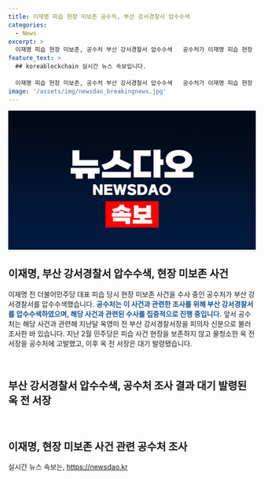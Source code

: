 ```yaml
---
title: 이재명 피습 현장 미보존 공수처, 부산 강서경찰서 압수수색
categories:
  - News
excerpt: >
  이재명 피습 현장 미보존, 공수처 부산 강서경찰서 압수수색   공수처가 이재명 피습 현장 미보존 사건과 관련해 부산 강서경찰서를 압수수색했다. 지난달 옥영미 전 부산강서경찰서장을 피의자 신분으로 조사한 공수처는 이번 압수수색을 통해 수사를 진행 중이며, 관련된 최근 사건을 지속적으로 추적 중이다.
feature_text: >
  ## koreablockchain 실시간 뉴스 속보입니다.

  이재명 피습 현장 미보존, 공수처 부산 강서경찰서 압수수색   공수처가 이재명 피습 현장 미보존 사건과 관련해 부산 강서경찰서를 압수수색했다. 지난달 옥영미 전 부산강서경찰서장을 피의자 신분으로 조사한 공수처는 이번 압수수색을 통해 수사를 진행 중이며, 관련된 최근 사건을 지속적으로 추적 중이다.
image: '/assets/img/newsdao_breakingnews.jpg'
---
```


<p><img src="/assets/img/newsdao_breakingnews.jpg" alt="koreablockchain 속보" /></p>

<h2 data-ke-size="size26">이재명, 부산 강서경찰서 압수수색, 현장 미보존 사건</h2>

<p>이재명 전 더불어민주당 대표 피습 당시 현장 미보존 사건을 수사 중인 공수처가 부산 강서경찰서를 압수수색했습니다. <b><span style="color: #1a5490;">공수처는 이 사건과 관련한 조사를 위해 부산 강서경찰서를 압수수색하였으며, 해당 사건과 관련된 수사를 집중적으로 진행 중입니다.</span></b> 앞서 공수처는 해당 사건과 관련해 지난달 옥영미 전 부산 강서경찰서장을 피의자 신분으로 불러 조사한 바 있습니다. 지난 2월 민주당은 피습 사건 현장을 보존하지 않고 물청소한 옥 전 서장을 공수처에 고발했고, 이후 옥 전 서장은 대기 발령됐습니다. </p>

<p data-ke-size="size16"><br></p>

<h2 data-ke-size="size26">부산 강서경찰서 압수수색, 공수처 조사 결과 대기 발령된 옥 전 서장</h2>

<p data-ke-size="size16"><br></p>

<h2 data-ke-size="size26">이재명, 현장 미보존 사건 관련 공수처 조사</h2>
실시간 뉴스 속보는, <a href="https://newsdao.kr" rel="dofollow">https://newsdao.kr</a>


